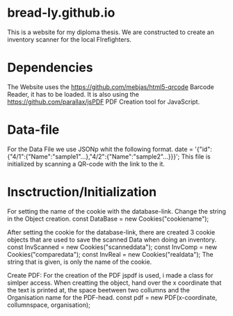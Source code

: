 # bread-ly.github.io
This is a website for my diploma thesis.
We are constructed to create an inventory scanner for the local FIrefighters.
# Dependencies
The Website uses the https://github.com/mebjas/html5-qrcode Barcode Reader, it has to be loaded.
It is also using the https://github.com/parallax/jsPDF PDF Creation tool for JavaScript.
# Data-file
For the Data File we use JSONp whit the following format.
date = '{"id":{"4/1":{"Name":"sample1"...},"4/2":{"Name":"sample2"...}}}';
This file is initialized by scanning a QR-code with the link to the it.
# Insctruction/Initialization
For setting the name of the cookie with the database-link. Change the string in the Object creation.
const DataBase = new Cookies("cookiename");

After setting the cookie for the database-link, there are created 3 cookie objects that are used to save the scanned Data when doing an inventory.
const InvScanned = new Cookies("scanneddata");
const InvComp = new Cookies("comparedata");
const InvReal = new Cookies("realdata");
The string that is given, is only the name of the cookie.

Create PDF:
For the creation of the PDF jspdf is used, i made a class for simlper access.
When creatting the object, hand over the x coordinate that the text is printed at, the space beetween two collumns and the Organisation name for the PDF-head.
const pdf = new PDF(x-coordinate, collumnspace, organisation);
